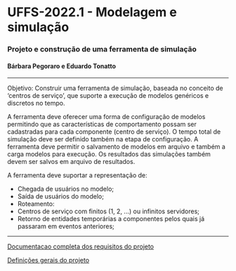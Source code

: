 # UFFS-2022.1 - Modelagem e simulação
### Projeto e construção de uma ferramenta de simulação
#### Bárbara Pegoraro e Eduardo Tonatto
---

Objetivo: Construir uma ferramenta de simulação, baseada no conceito de ‘centros de serviço’, que suporte a execução de modelos genéricos e discretos no tempo. 

A ferramenta deve oferecer uma forma de configuração de modelos permitindo que as características de comportamento possam ser cadastradas para cada componente (centro de serviço). O tempo total de simulação deve ser definido também na etapa de configuração. A ferramenta deve permitir o salvamento de modelos em arquivo e também a carga modelos para execução. Os resultados das simulações também devem ser salvos em arquivo de resultados.

A ferramenta deve suportar a representação de:
* Chegada de usuários no modelo;
* Saída de usuários do modelo;
* Roteamento:
* Centros de serviço com finitos (1, 2, ...) ou infinitos servidores;
* Retorno de entidades temporárias a componentes pelos quais já passaram em eventos anteriores;

---

[Documentacao completa dos requisitos do projeto](https://github.com/EdTonatto/UFFS-2022.1-Modelagem_e_simulacao/blob/main/docs/Descrição%20Projeto.pdf)

[Definições gerais do projeto](https://github.com/EdTonatto/UFFS-2022.1-Modelagem_e_simulacao/blob/main/docs/Definições%20Gerais.md)

